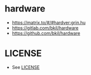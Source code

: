 # hardware

* https://matrix.to/#/#hardver:grin.hu
* https://gitlab.com/bkil/hardware
* https://github.com/bkil/hardware

# LICENSE

* See [LICENSE](LICENSE.md)
